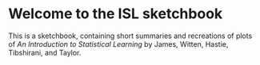 # Welcome to the ISL sketchbook

This is a sketchbook, containing short summaries and recreations of plots
of _An Introduction to Statistical Learning_ by James, Witten, Hastie,
Tibshirani, and Taylor. 


```{tableofcontents}
```
